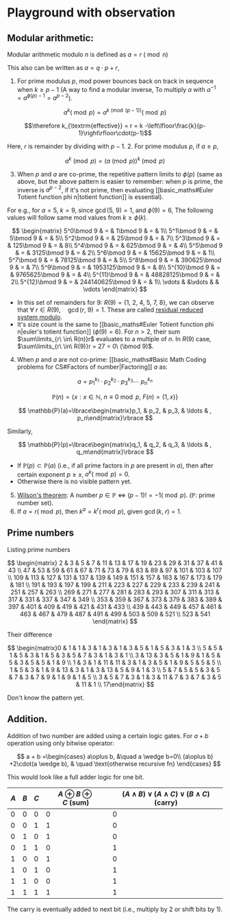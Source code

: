 # Playground with observation
## Modular arithmetic:
Modular arithmetic modulo $n$ is defined as $a=r\ (\bmod n)$

This also can be written as $a = q\cdot p+r$, 

1. For prime modulus $p$, mod power bounces back on track in sequence when $k\geq p-1$ (A way to find a modular inverse, To multiply $a$ with $a^{-1} = a^{\phi(p)-1} = a^{p-2}$).

$$a^k(\bmod{p}) = a^{k\pmod{(p-1)}} (\bmod p)$$

$$\therefore k_{\textrm{effective}} = r = k -\left\lfloor\frac{k}{p-1}\right\rfloor\cdot(p-1)$$

Here, $r$ is remainder by dividing with $p-1$.
2. For prime modulus $p$, if $a \geq p$, 

$$a^k\pmod{p} = (a\pmod{p})^k \pmod p$$

3. When $p$ and $a$ are co-prime, the repetitive pattern limits to $\phi(p)$ (same as above, but the above pattern is easier to remember: when $p$ is prime, the inverse is $a^{p-2}$, if it's not prime, then evaluating [[basic_maths#Euler Totient function phi n|totient function]] is essential).

For e.g., for $a=5,\ k=9$, since $\gcd(5,\ 9)=1$, and $\phi(9)=6$, The following values will follow same mod values from $k \geq \phi(k)$.

$$
\begin{matrix}
5^0\bmod 9 & = & 1\bmod 9 & = &  1\\
5^1\bmod 9 & = & 5\bmod 9 & = &  5\\
5^2\bmod 9 & = & 25\bmod 9 & = &  7\\
5^3\bmod 9 & = & 125\bmod 9 & = &  8\\
5^4\bmod 9 & = & 625\bmod 9 & = &  4\\
5^5\bmod 9 & = & 3125\bmod 9 & = &  2\\
5^6\bmod 9 & = & 15625\bmod 9 & = &  1\\
5^7\bmod 9 & = & 78125\bmod 9 & = &  5\\
5^8\bmod 9 & = & 390625\bmod 9 & = &  7\\
5^9\bmod 9 & = & 1953125\bmod 9 & = &  8\\
5^{10}\bmod 9 & = & 9765625\bmod 9 & = &  4\\
5^{11}\bmod 9 & = & 48828125\bmod 9 & = &  2\\
5^{12}\bmod 9 & = & 244140625\bmod 9 & = &  1\\
\vdots & &\vdots & & \vdots
\end{matrix}
$$

- In this set of remainders for $9$:  $R(9)=\lbrace 1,\ 2,\ 4,\ 5,\ 7,\ 8\rbrace$, we can observe that $\forall\ r \in R(9), \quad \gcd(r,\ 9) = 1$.  These are called [residual reduced system modulo](https://en.wikipedia.org/wiki/Reduced_residue_system).
- It's size count is the same to [[basic_maths#Euler Totient function phi n|euler's totient function]] ($\phi(9) = 6$). For $n > 2$, their sum $\sum\limits_{r\ \in\ R(n)}r$  evaluates to a multiple of $n$. In $R(9)$ case, $\sum\limits_{r\ \in\ R(9)}r = 27 = 0\ (\bmod 9)$.
4. When $p$ and $a$ are not co-prime: [[basic_maths#Basic Math Coding problems for CS#Factors of number|Factoring]] $a$ as:

$$a = p_1^{k_1}\cdot p_2^{k_2}\cdot p_3^{k_3}\cdots \ p_n^{k_n}$$

$$\mathbb{P}(n) = \lbrace x: x \in \mathbb{N},\ n\equiv 0\bmod p,\ F(n) = \lbrace1, x\rbrace\rbrace$$

$$
\mathbb{P}(a)=\lbrace\begin{matrix}p_1, & p_2, & p_3, & \ldots & , p_n\end{matrix}\rbrace
$$

Similarly,

$$
\mathbb{P}(p)=\lbrace\begin{matrix}q_1, & q_2, & q_3, & \ldots & , q_m\end{matrix}\rbrace
$$

- If $\mathbb{P}(p) \subset \mathbb{P}(a)$ (i.e., if all prime factors in $p$ are present in $a$), then after certain exponent $p\geq x$,  $a^k (\bmod p) = 0$.
- Otherwise there is no visible pattern yet.
5. [Wilson's theorem](https://en.wikipedia.org/wiki/Wilson%27s_theorem): A number $p \in \mathbb{P}\ \iff$ $(p - 1)!=-1(\bmod p)$. ($\mathbb{P}$: prime number set).
6. If $a=r (\bmod p)$, then $k^a=k^r(\bmod p)$, given $\gcd(k,\ r)=1$.

## Prime numbers
Listing prime numbers

$$
\begin{matrix}
2 & 3 & 5 & 7 & 11 & 13 & 17 & 19 & 23 & 29 & 31 & 37 & 41 & 43 \\
47 & 53 & 59 & 61 & 67 & 71 & 73 & 79 & 83 & 89 & 97 & 101 & 103 & 107 \\
109 & 113 & 127 & 131 & 137 & 139 & 149 & 151 & 157 & 163 & 167 & 173 & 179 & 181 \\ 
191 & 193 & 197 & 199 & 211 & 223 & 227 & 229 & 233 & 239 & 241 & 251 & 257 & 263 \\
269 & 271 & 277 & 281 & 283 & 293 & 307 & 311 & 313 & 317 & 331 & 337 & 347 & 349 \\
353 & 359 & 367 & 373 & 379 & 383 & 389 & 397 & 401 & 409 & 419 & 421 & 431 & 433 \\
439 & 443 & 449 & 457 & 461 & 463 & 467 & 479 & 487 & 491 & 499 & 503 & 509 & 521 \\
523 & 541
\end{matrix}
$$

Their difference

$$
\begin{matrix}0 & 1 & 1 & 3 & 1 & 3 & 1 & 3 & 5 & 1 & 5 & 3 & 1 & 3 \\
5 & 5 & 1 & 5 & 3 & 1 & 5 & 3 & 5 & 7 & 3 & 1 & 3 & 1 \\
3 & 13 & 3 & 5 & 1 & 9 & 1 & 5 & 5 & 3 & 5 & 5 & 1 & 9 \\
1 & 3 & 1 & 11 & 11 & 3 & 1 & 3 & 5 & 1 & 9 & 5 & 5 & 5 \\
1 & 5 & 3 & 1 & 9 & 13 & 3 & 1 & 3 & 13 & 5 & 9 & 1 & 3 \\
5 & 7 & 5 & 5 & 3 & 5 & 7 & 3 & 7 & 9 & 1 & 9 & 1 & 5 \\
3 & 5 & 7 & 3 & 1 & 3 & 11 & 7 & 3 & 7 & 3 & 5 & 11 & 1 \\
17\end{matrix}
$$

Don't know the pattern yet.

## Addition.
Addition of two number are added using a certain logic gates.
For $a+b$ operation using only bitwise operator:

$$
a + b =\begin{cases}
a\oplus b, &\quad a \wedge b=0\\
(a\oplus b) +2\cdot(a \wedge b), & \quad \text{otherwise recursive fn}
\end{cases}
$$

This would look like a full adder logic for one bit.

|$A$|$B$|$C$|$A\oplus B\oplus C\ (\text{sum})$|$(A\wedge B)\vee(A\wedge C)\vee(B\wedge C) \text{ (carry)}$|
|-|-|-|-|-|
|0|0|0|0|0|
|0|0|1|1|0|
|0|1|0|1|0|
|0|1|1|0|1|
|1|0|0|1|0|
|1|0|1|0|1|
|1|1|0|0|1|
|1|1|1|1|1|

The carry is eventually added to next bit (i.e., multiply by $2$ or shift bits by $1$).

